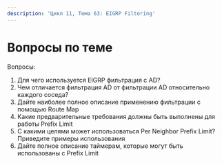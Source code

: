 ```yaml
---
description: 'Цикл 11, Тема 63: EIGRP Filtering'
---
```


# Вопросы по теме

Вопросы:

1. Для чего используется EIGRP фильтрация с AD?
2. Чем отличается фильтрация AD от фильтрации AD относительно каждого соседа?
3. Дайте наиболее полное описание применению фильтрации с помощью Route Map
4. Какие предварительные требования должны быть выполнены для работы Prefix Limit
5. С какими целями может использоваться Per Neighbor Prefix Limit? Приведите примеры использования
6. Дайте полное описание таймерам, которые могут быть использованы с Prefix Limit

